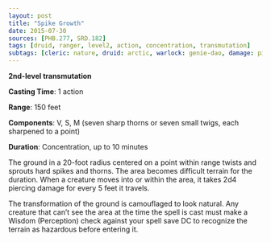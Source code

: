 ```yaml
---
layout: post
title: "Spike Growth"
date: 2015-07-30
sources: [PHB.277, SRD.182]
tags: [druid, ranger, level2, action, concentration, transmutation]
subtags: [cleric: nature, druid: arctic, warlock: genie-dao, damage: piercing]
---
```


**2nd-level transmutation**

**Casting Time**: 1 action

**Range**: 150 feet

**Components**: V, S, M (seven sharp thorns or seven small twigs, each sharpened to a point)

**Duration**: Concentration, up to 10 minutes

The ground in a 20-foot radius centered on a point within range twists and sprouts hard spikes and thorns. The area becomes difficult terrain for the duration. When a creature moves into or within the area, it takes 2d4 piercing damage for every 5 feet it travels. 

The transformation of the ground is camouflaged to look natural. Any creature that can’t see the area at the time the spell is cast must make a Wisdom (Perception) check against your spell save DC to recognize the terrain as hazardous before entering it.
